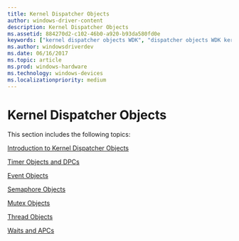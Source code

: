 ```yaml
---
title: Kernel Dispatcher Objects
author: windows-driver-content
description: Kernel Dispatcher Objects
ms.assetid: 884270d2-c102-46b0-a920-b93da580fd0e
keywords: ["kernel dispatcher objects WDK", "dispatcher objects WDK kernel", "synchronization WDK kernel , dispatcher objects"]
ms.author: windowsdriverdev
ms.date: 06/16/2017
ms.topic: article
ms.prod: windows-hardware
ms.technology: windows-devices
ms.localizationpriority: medium
---
```


# Kernel Dispatcher Objects





This section includes the following topics:

[Introduction to Kernel Dispatcher Objects](introduction-to-kernel-dispatcher-objects.md)

[Timer Objects and DPCs](timer-objects-and-dpcs.md)

[Event Objects](event-objects.md)

[Semaphore Objects](semaphore-objects.md)

[Mutex Objects](mutex-objects.md)

[Thread Objects](thread-objects.md)

[Waits and APCs](waits-and-apcs.md)

 

 





